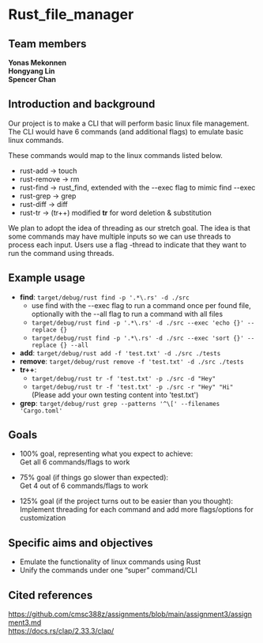 # Rust_file_manager

## Team members
<strong>Yonas Mekonnen</strong><br/><strong>Hongyang Lin</strong><br/><strong>Spencer Chan</strong>

## Introduction and background
Our project is to make a CLI that will perform basic linux file management. The CLI would have 6 commands (and additional flags) to emulate basic linux commands.

These commands would map to the linux commands listed below.
- rust-add -> touch
- rust-remove  -> rm
- rust-find -> rust_find, extended with the --exec flag to mimic find --exec
- rust-grep -> grep
- rust-diff -> diff
- rust-tr -> (tr++) modified <strong>tr</strong> for word deletion & substitution

We plan to adopt the idea of threading as our stretch goal. The idea is that some commands may have multiple inputs so we can use threads to process each input. Users use a flag -thread to indicate that they want to run the command using threads.

## Example usage
- <strong>find</strong>: `target/debug/rust find -p '.*\.rs' -d ./src`
    - use find with the --exec flag to run a command once per found file, optionally with the --all flag to run a command with all files
    - `target/debug/rust find -p '.*\.rs' -d ./src --exec 'echo {}' --replace {}`
    - `target/debug/rust find -p '.*\.rs' -d ./src --exec 'sort {}' --replace {} --all`
- <strong>add</strong>: `target/debug/rust add -f 'test.txt' -d ./src ./tests`
- <strong>remove</strong>: `target/debug/rust remove -f 'test.txt' -d ./src ./tests`
- <strong>tr++</strong>: 
    - `target/debug/rust tr -f 'test.txt' -p ./src -d "Hey"`
    - `target/debug/rust tr -f 'test.txt' -p ./src -r "Hey" "Hi"`(Please add your own testing content into 'test.txt')
- <strong>grep</strong>: `target/debug/rust grep --patterns '^\[' --filenames 'Cargo.toml'`

## Goals
- 100% goal, representing what you expect to achieve:<br/>
Get all 6 commands/flags to work

- 75% goal (if things go slower than expected):<br/>
Get 4 out of 6 commands/flags to work

- 125% goal (if the project turns out to be easier than you thought):<br/>
Implement threading for each command and add more flags/options for customization

## Specific aims and objectives
- Emulate the functionality of linux commands using Rust
- Unify the commands under one “super” command/CLI

## Cited references
https://github.com/cmsc388z/assignments/blob/main/assignment3/assignment3.md<br/> 
https://docs.rs/clap/2.33.3/clap/
